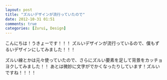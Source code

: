 ```yaml
---
layout: post
title: "ズルいデザインが流行っていたので"
date: 2012-10-31 01:51
comments: true
categories: [Zurui, Design]
---
```


こんにちは！うきょーです！！！
ズルいデザインが流行っているので、僕もずるいデザインにしてみました！！！

ズルい線とかは元々使っていたので、さらにズルい要素を足して背景をカッチョヨクしてみました！！
あとは微妙に文字がでかくなったりしています！ズルいですね！！！！
